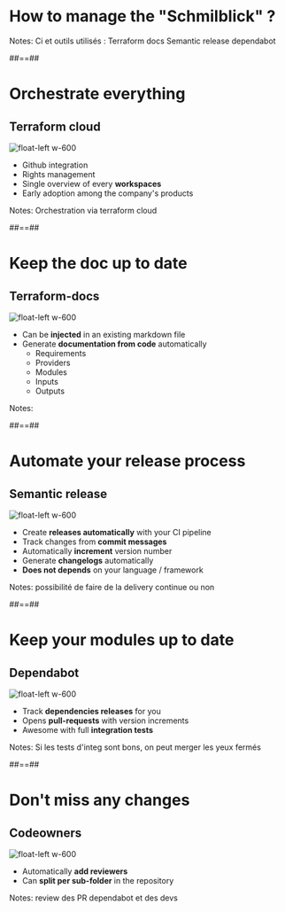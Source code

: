 
<!-- .slide: data-background="./assets/images/cesar-carlevarino-aragon-NL_DF0Klepc-unsplash.jpg" class="transition" -->

# How to manage the "Schmilblick" ?

Notes: Ci et outils utilisés :
Terraform docs
Semantic release
dependabot

##==##

# Orchestrate everything
## Terraform cloud

![float-left w-600](./assets/images/terraform.png)

- Github integration
- Rights management
- Single overview of every **workspaces**
- Early adoption among the company's products

Notes: Orchestration via terraform cloud


##==##

# Keep the doc up to date
## Terraform-docs

![float-left w-600](./assets/images/terraform_docs.png)

- Can be **injected** in an existing markdown file
- Generate **documentation from code** automatically
  - Requirements
  - Providers
  - Modules
  - Inputs
  - Outputs

Notes: 


##==##

# Automate your release process
## Semantic release

![float-left w-600](./assets/images/semantic_release.png)

- Create **releases automatically** with your CI pipeline
- Track changes from **commit messages**
- Automatically **increment** version number
- Generate **changelogs** automatically
- **Does not depends** on your language / framework

Notes: possibilité de faire de la delivery continue ou non


##==##

# Keep your modules up to date
## Dependabot

![float-left w-600](./assets/images/dependabot.png)

- Track **dependencies releases** for you
- Opens **pull-requests** with version increments
- Awesome with full **integration tests**

Notes: Si les tests d'integ sont bons, on peut merger les yeux fermés


##==##

# Don't miss any changes
## Codeowners

![float-left w-600](./assets/images/jud-mackrill-Of_m3hMsoAA-unsplash.jpg)

- Automatically **add reviewers**
- Can **split per sub-folder** in the repository


Notes: review des PR dependabot et des devs

